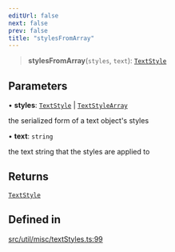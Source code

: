 ```yaml
---
editUrl: false
next: false
prev: false
title: "stylesFromArray"
---
```


> **stylesFromArray**(`styles`, `text`): [`TextStyle`](/api/type-aliases/textstyle/)

## Parameters

• **styles**: [`TextStyle`](/api/type-aliases/textstyle/) \| [`TextStyleArray`](/api/namespaces/util/type-aliases/textstylearray/)

the serialized form of a text object's styles

• **text**: `string`

the text string that the styles are applied to

## Returns

[`TextStyle`](/api/type-aliases/textstyle/)

## Defined in

[src/util/misc/textStyles.ts:99](https://github.com/fabricjs/fabric.js/blob/8748628df7e9de00ba77413bfc3ad9e9fe9d4f30/src/util/misc/textStyles.ts#L99)
